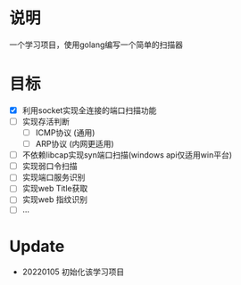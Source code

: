 # 说明
一个学习项目，使用golang编写一个简单的扫描器

# 目标
- [x]  利用socket实现全连接的端口扫描功能
- [ ]  实现存活判断
    - [ ]  ICMP协议 (通用)
    - [ ]  ARP协议  (内网更适用)
- [ ]  不依赖libcap实现syn端口扫描(windows api仅适用win平台)
- [ ]  实现弱口令扫描
- [ ]  实现端口服务识别
- [ ]  实现web Title获取
- [ ]  实现web 指纹识别
- [ ]  ...

# Update
- 20220105 初始化该学习项目
